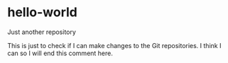 # hello-world
Just another repository


This is just to check if I can make changes to the Git repositories.
I think I can so I will end this comment here.
